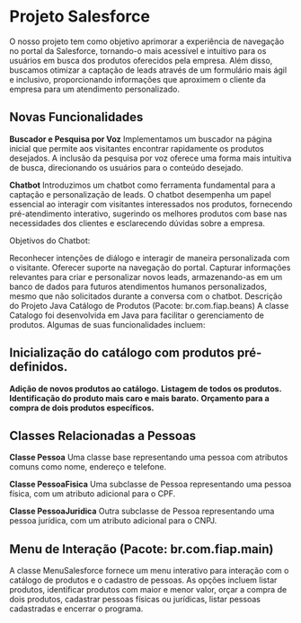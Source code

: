 # Projeto Salesforce
O nosso projeto tem como objetivo aprimorar a experiência de navegação no portal da Salesforce, tornando-o mais acessível e intuitivo para os usuários em busca dos produtos oferecidos pela empresa. Além disso, buscamos otimizar a captação de leads através de um formulário mais ágil e inclusivo, proporcionando informações que aproximem o cliente da empresa para um atendimento personalizado.

## Novas Funcionalidades
**Buscador e Pesquisa por Voz**
Implementamos um buscador na página inicial que permite aos visitantes encontrar rapidamente os produtos desejados. A inclusão da pesquisa por voz oferece uma forma mais intuitiva de busca, direcionando os usuários para o conteúdo desejado.

**Chatbot**
Introduzimos um chatbot como ferramenta fundamental para a captação e personalização de leads. O chatbot desempenha um papel essencial ao interagir com visitantes interessados nos produtos, fornecendo pré-atendimento interativo, sugerindo os melhores produtos com base nas necessidades dos clientes e esclarecendo dúvidas sobre a empresa.

Objetivos do Chatbot:

Reconhecer intenções de diálogo e interagir de maneira personalizada com o visitante.
Oferecer suporte na navegação do portal.
Capturar informações relevantes para criar e personalizar novos leads, armazenando-as em um banco de dados para futuros atendimentos humanos personalizados, mesmo que não solicitados durante a conversa com o chatbot.
Descrição do Projeto Java
Catálogo de Produtos (Pacote: br.com.fiap.beans)
A classe Catalogo foi desenvolvida em Java para facilitar o gerenciamento de produtos. Algumas de suas funcionalidades incluem:

## Inicialização do catálogo com produtos pré-definidos.
**Adição de novos produtos ao catálogo.**
**Listagem de todos os produtos.**
**Identificação do produto mais caro e mais barato.**
**Orçamento para a compra de dois produtos específicos.**

## Classes Relacionadas a Pessoas
**Classe Pessoa**
Uma classe base representando uma pessoa com atributos comuns como nome, endereço e telefone.

**Classe PessoaFisica**
Uma subclasse de Pessoa representando uma pessoa física, com um atributo adicional para o CPF.

**Classe PessoaJuridica**
Outra subclasse de Pessoa representando uma pessoa jurídica, com um atributo adicional para o CNPJ.

## Menu de Interação (Pacote: br.com.fiap.main)
A classe MenuSalesforce fornece um menu interativo para interação com o catálogo de produtos e o cadastro de pessoas. As opções incluem listar produtos, identificar produtos com maior e menor valor, orçar a compra de dois produtos, cadastrar pessoas físicas ou jurídicas, listar pessoas cadastradas e encerrar o programa.

